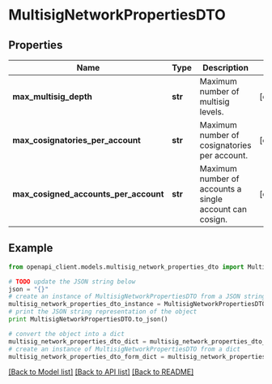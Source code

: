 # MultisigNetworkPropertiesDTO


## Properties

Name | Type | Description | Notes
------------ | ------------- | ------------- | -------------
**max_multisig_depth** | **str** | Maximum number of multisig levels. | [optional] 
**max_cosignatories_per_account** | **str** | Maximum number of cosignatories per account. | [optional] 
**max_cosigned_accounts_per_account** | **str** | Maximum number of accounts a single account can cosign. | [optional] 

## Example

```python
from openapi_client.models.multisig_network_properties_dto import MultisigNetworkPropertiesDTO

# TODO update the JSON string below
json = "{}"
# create an instance of MultisigNetworkPropertiesDTO from a JSON string
multisig_network_properties_dto_instance = MultisigNetworkPropertiesDTO.from_json(json)
# print the JSON string representation of the object
print MultisigNetworkPropertiesDTO.to_json()

# convert the object into a dict
multisig_network_properties_dto_dict = multisig_network_properties_dto_instance.to_dict()
# create an instance of MultisigNetworkPropertiesDTO from a dict
multisig_network_properties_dto_form_dict = multisig_network_properties_dto.from_dict(multisig_network_properties_dto_dict)
```
[[Back to Model list]](../README.md#documentation-for-models) [[Back to API list]](../README.md#documentation-for-api-endpoints) [[Back to README]](../README.md)


